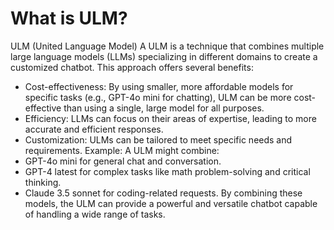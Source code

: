 # What is ULM?
ULM (United Language Model)
A ULM is a technique that combines multiple large language models (LLMs) specializing in different domains to create a customized chatbot. This approach offers several benefits:
 * Cost-effectiveness: By using smaller, more affordable models for specific tasks (e.g., GPT-4o mini for chatting), ULM can be more cost-effective than using a single, large model for all purposes.
 * Efficiency: LLMs can focus on their areas of expertise, leading to more accurate and efficient responses.
 * Customization: ULMs can be tailored to meet specific needs and requirements.
Example: A ULM might combine:
 * GPT-4o mini for general chat and conversation.
 * GPT-4 latest for complex tasks like math problem-solving and critical thinking.
 * Claude 3.5 sonnet for coding-related requests.
By combining these models, the ULM can provide a powerful and versatile chatbot capable of handling a wide range of tasks.
